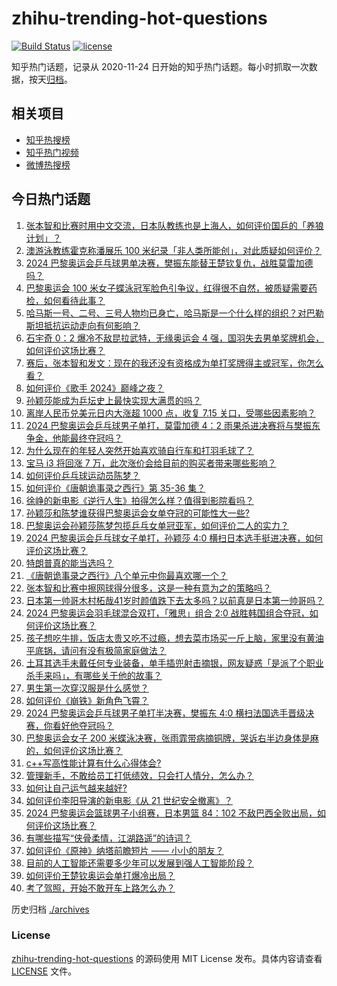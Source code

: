 # zhihu-trending-hot-questions

[![Build Status](https://github.com/justjavac/zhihu-trending-hot-questions/workflows/ci/badge.svg?branch=master)](https://github.com/justjavac/zhihu-trending-hot-questions/actions)
[![license](https://img.shields.io/github/license/justjavac/zhihu-trending-hot-questions)](https://github.com/justjavac/zhihu-trending-hot-questions/blob/master/LICENSE)

知乎热门话题，记录从 2020-11-24
日开始的知乎热门话题。每小时抓取一次数据，按天[归档](./archives)。

## 相关项目

- [知乎热搜榜](https://github.com/justjavac/zhihu-trending-top-search)
- [知乎热门视频](https://github.com/justjavac/zhihu-trending-hot-video)
- [微博热搜榜](https://github.com/justjavac/weibo-trending-hot-search)

## 今日热门话题

<!-- BEGIN -->
<!-- 最后更新时间 Sat Aug 03 2024 03:16:17 GMT+0800 (China Standard Time) -->

1. [张本智和比赛时用中文交流，日本队教练也是上海人，如何评价国乒的「养狼计划」？](https://www.zhihu.com/question/663208722)
1. [澳游泳教练霍克称潘展乐 100 米纪录「非人类所能创」，对此质疑如何评价？](https://www.zhihu.com/question/663210542)
1. [2024 巴黎奥运会乒乓球男单决赛，樊振东能替王楚钦复仇，战胜莫雷加德吗？](https://www.zhihu.com/question/663268166)
1. [巴黎奥运会 100 米女子蝶泳冠军脸色引争议，红得很不自然，被质疑需要药检，如何看待此事？](https://www.zhihu.com/question/662844861)
1. [哈马斯一号、二号、三号人物均已身亡，哈马斯是一个什么样的组织？对巴勒斯坦抵抗运动走向有何影响？](https://www.zhihu.com/question/663238844)
1. [石宇奇 0：2 爆冷不敌昆拉武特，无缘奥运会 4 强，国羽失去男单奖牌机会，如何评价这场比赛？](https://www.zhihu.com/question/663295522)
1. [赛后，张本智和发文：现在的我还没有资格成为单打奖牌得主或冠军，你怎么看？](https://www.zhihu.com/question/663235538)
1. [如何评价《歌手 2024》巅峰之夜？](https://www.zhihu.com/question/663277606)
1. [孙颖莎能成为乒坛史上最快实现大满贯的吗？](https://www.zhihu.com/question/662699146)
1. [离岸人民币兑美元日内大涨超 1000 点，收复 7.15 关口，受哪些因素影响？](https://www.zhihu.com/question/663252836)
1. [2024 巴黎奥运会乒乓球男子单打，莫雷加德 4：2 雨果杀进决赛将与樊振东争金，他能最终夺冠吗？](https://www.zhihu.com/question/663268550)
1. [为什么现在的年轻人突然开始喜欢骑自行车和打羽毛球了？](https://www.zhihu.com/question/661397412)
1. [宝马 i3 将回涨 7 万，此次涨价会给目前的购买者带来哪些影响？](https://www.zhihu.com/question/662343802)
1. [如何评价乒乓球运动员陈梦？](https://www.zhihu.com/question/58558202)
1. [如何评价《唐朝诡事录之西行》第 35-36 集？](https://www.zhihu.com/question/663275024)
1. [徐峥的新电影《逆行人生》拍得怎么样？值得到影院看吗？](https://www.zhihu.com/question/663242637)
1. [孙颖莎和陈梦谁获得巴黎奥运会女单夺冠的可能性大一些?](https://www.zhihu.com/question/663246528)
1. [巴黎奥运会孙颖莎陈梦包揽乒乓女单冠亚军，如何评价二人的实力？](https://www.zhihu.com/question/663281703)
1. [2024 巴黎奥运会乒乓球女子单打，孙颖莎 4:0 横扫日本选手挺进决赛，如何评价这场比赛？](https://www.zhihu.com/question/663273318)
1. [特朗普真的能当选吗？](https://www.zhihu.com/question/661796727)
1. [《唐朝诡事录之西行》八个单元中你最喜欢哪一个？](https://www.zhihu.com/question/662724969)
1. [张本智和比赛中擦网球得分很多，这是一种有意为之的策略吗？](https://www.zhihu.com/question/663207790)
1. [日本第一帅哥木村柘哉41岁时颜值跌下去太多吗？以前真是日本第一帅哥吗？](https://www.zhihu.com/question/600859396)
1. [2024 巴黎奥运会羽毛球混合双打，「雅思」组合 2:0 战胜韩国组合夺冠，如何评价这场比赛？](https://www.zhihu.com/question/663273783)
1. [孩子想吃牛排，饭店太贵又吃不过瘾，想去菜市场买一斤上脑，家里没有黄油平底锅，请问有没有极简家庭做法？](https://www.zhihu.com/question/361215171)
1. [土耳其选手未戴任何专业装备，单手插兜射击摘银，网友疑惑「是派了个职业杀手来吗」，有哪些关于他的故事？](https://www.zhihu.com/question/663173940)
1. [男生第一次穿汉服是什么感觉？](https://www.zhihu.com/question/357887440)
1. [如何评价《崩铁》新角色飞霄？](https://www.zhihu.com/question/663207101)
1. [2024 巴黎奥运会乒乓球男子单打半决赛，樊振东 4:0 横扫法国选手晋级决赛，你看好他夺冠吗？](https://www.zhihu.com/question/663258907)
1. [巴黎奥运会女子 200 米蝶泳决赛，张雨霏带病摘铜牌，哭诉右半边身体是麻的，如何评价这场比赛？](https://www.zhihu.com/question/663210491)
1. [c++写高性能计算有什么心得体会?](https://www.zhihu.com/question/662526033)
1. [管理新手，不敢给员工打低绩效，只会打人情分，怎么办？](https://www.zhihu.com/question/663015160)
1. [如何让自己运气越来越好?](https://www.zhihu.com/question/661841145)
1. [如何评价李阳导演的新电影《从 21 世纪安全撤离》？](https://www.zhihu.com/question/661962812)
1. [2024 巴黎奥运会篮球男子小组赛，日本男篮 84：102 不敌巴西全败出局，如何评价这场比赛？](https://www.zhihu.com/question/663265495)
1. [有哪些描写“侠骨柔情，江湖路遥”的诗词？](https://www.zhihu.com/question/658297835)
1. [如何评价《原神》纳塔前瞻短片 —— 小小的朋友？](https://www.zhihu.com/question/663246195)
1. [目前的人工智能还需要多少年可以发展到强人工智能阶段？](https://www.zhihu.com/question/660851580)
1. [如何评价王楚钦奥运会单打爆冷出局？](https://www.zhihu.com/question/663090088)
1. [考了驾照，开始不敢开车上路怎么办？](https://www.zhihu.com/question/660427169)

<!-- END -->

历史归档 [./archives](./archives)

### License

[zhihu-trending-hot-questions](https://github.com/justjavac/zhihu-trending-hot-questions)
的源码使用 MIT License 发布。具体内容请查看 [LICENSE](./LICENSE) 文件。
